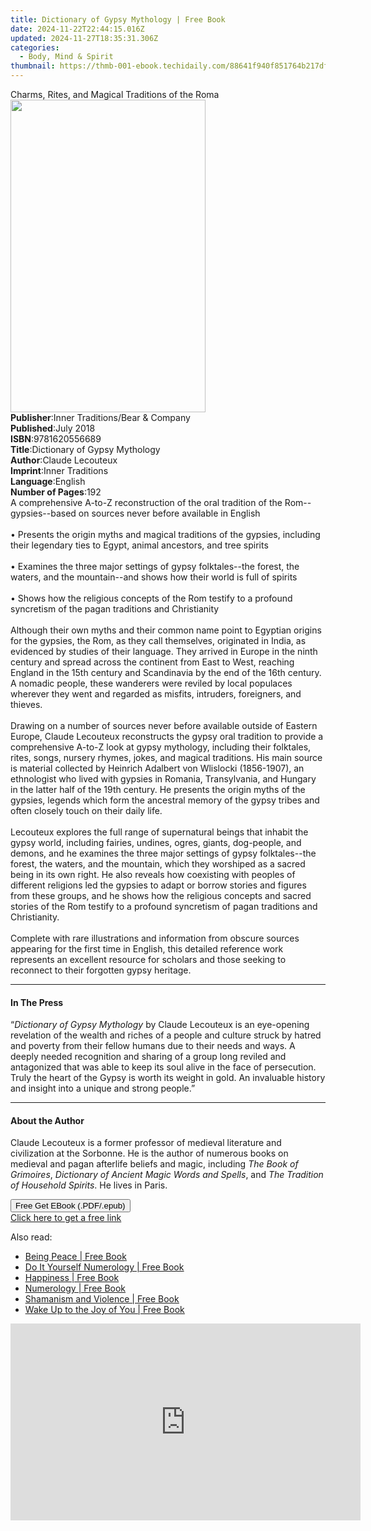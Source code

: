 ```yaml
---
title: Dictionary of Gypsy Mythology | Free Book
date: 2024-11-22T22:44:15.016Z
updated: 2024-11-27T18:35:31.306Z
categories:
  - Body, Mind & Spirit
thumbnail: https://thmb-001-ebook.techidaily.com/88641f940f851764b217df29fed73b327d8b9141f7d842eda5223829e641c15e.jpg
---
```

<main id="book-container">
  <div class="flex flex-col">
    <div class="book-brief flex-1 py-6 px-4 sm:p-6 md:py-10 md:px-8">
      <!-- brief-->
      <div class="book-brief-main">
        Charms, Rites, and Magical Traditions of the Roma
      </div>
    </div>
    <div
      class="book-meta-info flex-1 grid gap-4 col-start-1 col-end-3 row-start-1 sm:mb-6 sm:grid-cols-4 lg:gap-6 lg:col-start-2 lg:row-end-6 lg:row-span-6 lg:mb-0"
    >
      <div
        class="book-meta-info-left place-content-center mt-4 p-4 text-sm leading-6 col-start-2 col-span-2 dark:text-slate-400"
      >
        <img
          class="w-full h-500 object-cover rounded-lg sm:h-255 sm:col-span-2 lg:col-span-full"
          src="https://img-001-ebook.techidaily.com/61a9881632cb470e0f5add6dac90072922032a957750c028430a02bf5ce11bc6.jpg"
          alt=""
          width="312"
          height="500"
        />
      </div>
      <div
        class="book-meta-info-right mt-2 col-start-1 row-start-2 col-span-3 self-center"
      >
        <!-- meta data  -->
        <div class="flex flex-col px-4 md:px-8">
          <div class="flex-1">
            <strong>Publisher</strong>:<span class="px-2"
              >Inner Traditions/Bear &amp; Company</span
            >
          </div>
          <div class="flex-1">
            <strong>Published</strong>:<span class="px-2">July 2018</span>
          </div>
          <div class="flex-1">
            <strong>ISBN</strong>:<span class="px-2">9781620556689</span>
          </div>
          <div class="flex-1">
            <strong>Title</strong>:<span class="px-2"
              >Dictionary of Gypsy Mythology</span
            >
          </div>
          <div class="flex-1">
            <strong>Author</strong>:<span class="px-2">Claude Lecouteux</span>
          </div>
          <div class="flex-1">
            <strong>Imprint</strong>:<span class="px-2">Inner Traditions</span>
          </div>
          <div class="flex-1">
            <strong>Language</strong>:<span class="px-2">English</span>
          </div>
          <div class="flex-1">
            <strong>Number of Pages</strong>:<span class="px-2">192</span>
          </div>
        </div>
      </div>
    </div>
    <div class="book-description flex-1 py-6 px-4 sm:p-6 md:py-10 md:px-8">
      <div class="book-description-main">
        <div accordion-content="" id="description">
          A comprehensive A-to-Z reconstruction of the oral tradition of the
          Rom--gypsies--based on sources never before available in English
          <br /><br />• Presents the origin myths and magical traditions of the
          gypsies, including their legendary ties to Egypt, animal ancestors,
          and tree spirits <br /><br />• Examines the three major settings of
          gypsy folktales--the forest, the waters, and the mountain--and shows
          how their world is full of spirits <br /><br />• Shows how the
          religious concepts of the Rom testify to a profound syncretism of the
          pagan traditions and Christianity <br /><br />Although their own myths
          and their common name point to Egyptian origins for the gypsies, the
          Rom, as they call themselves, originated in India, as evidenced by
          studies of their language. They arrived in Europe in the ninth century
          and spread across the continent from East to West, reaching England in
          the 15th century and Scandinavia by the end of the 16th century. A
          nomadic people, these wanderers were reviled by local populaces
          wherever they went and regarded as misfits, intruders, foreigners, and
          thieves. <br /><br />Drawing on a number of sources never before
          available outside of Eastern Europe, Claude Lecouteux reconstructs the
          gypsy oral tradition to provide a comprehensive A-to-Z look at gypsy
          mythology, including their folktales, rites, songs, nursery rhymes,
          jokes, and magical traditions. His main source is material collected
          by Heinrich Adalbert von Wlislocki (1856-1907), an ethnologist who
          lived with gypsies in Romania, Transylvania, and Hungary in the latter
          half of the 19th century. He presents the origin myths of the gypsies,
          legends which form the ancestral memory of the gypsy tribes and often
          closely touch on their daily life. <br /><br />Lecouteux explores the
          full range of supernatural beings that inhabit the gypsy world,
          including fairies, undines, ogres, giants, dog-people, and demons, and
          he examines the three major settings of gypsy folktales--the forest,
          the waters, and the mountain, which they worshiped as a sacred being
          in its own right. He also reveals how coexisting with peoples of
          different religions led the gypsies to adapt or borrow stories and
          figures from these groups, and he shows how the religious concepts and
          sacred stories of the Rom testify to a profound syncretism of pagan
          traditions and Christianity. <br /><br />Complete with rare
          illustrations and information from obscure sources appearing for the
          first time in English, this detailed reference work represents an
          excellent resource for scholars and those seeking to reconnect to
          their forgotten gypsy heritage.
        </div>
        <div class="accordion-fader"></div>
      </div>
    </div>
    <div class="book-excerpts flex-1 py-6 px-4 sm:p-6 md:py-10 md:px-8">
      <!-- excerpts-->
      <div class="book-excerpts-main">
        <hr />
        <h4 class="placeholder placeholder-heading">
          <span>In The Press</span>
        </h4>
        <p>
          “<i>Dictionary of Gypsy Mythology</i> by Claude Lecouteux is an
          eye-opening revelation of the wealth and riches of a people and
          culture struck by hatred and poverty from their fellow humans due to
          their needs and ways. A deeply needed recognition and sharing of a
          group long reviled and antagonized that was able to keep its soul
          alive in the face of persecution. Truly the heart of the Gypsy is
          worth its weight in gold. An invaluable history and insight into a
          unique and strong people.”
        </p>
      </div>
    </div>
    <div class="book-about-author flex-1 py-6 px-4 sm:p-6 md:py-10 md:px-8">
      <!-- about author-->
      <div class="book-main-author-main">
        <hr />
        <h4 class="placeholder placeholder-heading">
          <span>About the Author</span>
        </h4>
        <p>
          Claude Lecouteux is a former professor of medieval literature and
          civilization at the Sorbonne. He is the author of numerous books on
          medieval and pagan afterlife beliefs and magic, including
          <i>The Book of Grimoires</i>,
          <i>Dictionary of Ancient Magic Words and Spells</i>, and
          <i>The Tradition of Household Spirits</i>. He lives in Paris.
        </p>
      </div>
    </div>
    <div class="book-free-get flex-1 py-6 px-4 sm:p-6 md:py-10 md:px-8">
      <button
        id="btn-free-get"
        class="bg-blue-500 hover:bg-blue-700 text-white font-bold py-2 px-4 rounded"
      >
        Free Get EBook (.PDF/.epub)
      </button>
      <div id="countdown-display" class="px-2 text-lg mt-2"></div>
      <a
        id="free-link"
        class="hidden bg-blue-500 hover:bg-blue-700 text-white font-bold py-2 px-4 rounded"
        href="https://www.ebooks.com/en-us/book/95917945/dictionary-of-gypsy-mythology/claude-lecouteux/"
        target="_blank"
        >Click here to get a free link</a
      >
    </div>
    <script>
      let countdownTime = 0;
      let countdownInterval = null;
      document
        .getElementById('btn-free-get')
        .addEventListener('click', startCountdown);
      function startCountdown() {
        countdownTime = new Date().getTime() + 60000 * 3;
        countdownInterval = setInterval(updateCountdown, 1000);
        document.getElementById('btn-free-get').disabled = true;
        document
          .getElementById('btn-free-get')
          .classList.add('bg-gray-500', 'cursor-not-allowed');
      }
      function updateCountdown() {
        let currentTime = new Date().getTime();
        let timeLeft = countdownTime - currentTime;
        let secondsLeft = Math.floor(timeLeft / 1000);
        document.getElementById('countdown-display').innerHTML =
          `Remaining time: ${secondsLeft} seconds.`;
        if (secondsLeft <= 0) {
          clearInterval(countdownInterval);
          document.getElementById('btn-free-get').classList.add('hidden');
          document.getElementById('free-link').classList.remove('hidden');
          document.getElementById('countdown-display').innerHTML = '';
        }
      }
    </script>
  </div>
</main>

<ins class="adsbygoogle"
      style="display:block"
      data-ad-client="ca-pub-7571918770474297"
      data-ad-slot="8358498916"
      data-ad-format="auto"
      data-full-width-responsive="true"></ins>
    

<span class="atpl-alsoreadstyle">Also read:</span>
<div><ul>
<li><a href="https://novels-ebooks.techidaily.com/2550505-9781935209171-being-peace/"><u>Being Peace | Free Book</u></a></li>
<li><a href="https://novels-ebooks.techidaily.com/2550493-9781780282497-do-it-yourself-numerology/"><u>Do It Yourself Numerology | Free Book</u></a></li>
<li><a href="https://novels-ebooks.techidaily.com/2550499-9781935209027-happiness/"><u>Happiness | Free Book</u></a></li>
<li><a href="https://novels-ebooks.techidaily.com/2550494-9781780282503-numerology/"><u>Numerology | Free Book</u></a></li>
<li><a href="https://novels-ebooks.techidaily.com/2549965-9781317055938-shamanism-and-violence/"><u>Shamanism and Violence | Free Book</u></a></li>
<li><a href="https://novels-ebooks.techidaily.com/2550401-9780451496010-wake-up-to-the-joy-of-you/"><u>Wake Up to the Joy of You | Free Book</u></a></li>
</ul></div>

<!-- affiliate ads begin -->
<iframe width="560" height="315" src="https://www.youtube.com/embed/6KXVWj6Ar1M?si=Cd_jktmoN3e9OzH3&autoplay=1" title="YouTube video player" frameborder="0" allow="accelerometer; autoplay; clipboard-write; encrypted-media; gyroscope; picture-in-picture; web-share" referrerpolicy="strict-origin-when-cross-origin" allowfullscreen></iframe>
<!-- affiliate ads end -->

